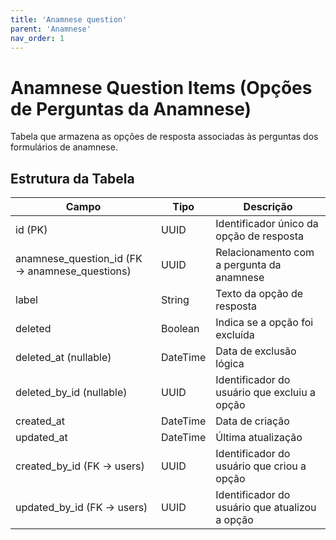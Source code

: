 ```yaml
---
title: 'Anamnese question'
parent: 'Anamnese'
nav_order: 1
---
```


# Anamnese Question Items (Opções de Perguntas da Anamnese)

Tabela que armazena as opções de resposta associadas às perguntas dos formulários de anamnese.

## Estrutura da Tabela

| Campo                        | Tipo      | Descrição |
|------------------------------|----------|-----------|
| id (PK)                      | UUID     | Identificador único da opção de resposta |
| anamnese_question_id (FK → anamnese_questions) | UUID | Relacionamento com a pergunta da anamnese |
| label                        | String   | Texto da opção de resposta |
| deleted                       | Boolean  | Indica se a opção foi excluída |
| deleted_at (nullable)         | DateTime | Data de exclusão lógica |
| deleted_by_id (nullable)      | UUID     | Identificador do usuário que excluiu a opção |
| created_at                    | DateTime | Data de criação |
| updated_at                    | DateTime | Última atualização |
| created_by_id (FK → users)     | UUID     | Identificador do usuário que criou a opção |
| updated_by_id (FK → users)     | UUID     | Identificador do usuário que atualizou a opção |
